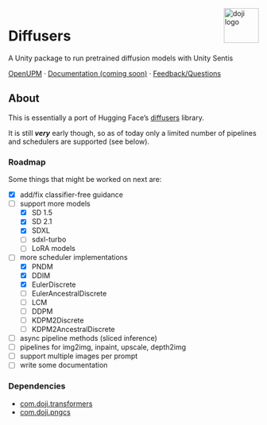 <a href="https://www.doji-tech.com/">
  <img src="https://www.doji-tech.com/assets/favicon.ico" alt="doji logo" title="Doji" align="right" height="70" />
</a>

# Diffusers
A Unity package to run pretrained diffusion models with Unity Sentis

[OpenUPM] · [Documentation (coming soon)] · [Feedback/Questions]

## About

This is essentially a port of Hugging Face’s [diffusers] library.

It is still ***very*** early though, so as of today only a limited number of pipelines and schedulers are supported (see below).

### Roadmap
Some things that might be worked on next are:
- [x] add/fix classifier-free guidance
- [ ] support more models
  - [x] SD 1.5
  - [x] SD 2.1
  - [x] SDXL
  - [ ] sdxl-turbo
  - [ ] LoRA models
- [ ] more scheduler implementations
  - [x] PNDM
  - [x] DDIM
  - [x] EulerDiscrete
  - [ ] EulerAncestralDiscrete
  - [ ] LCM
  - [ ] DDPM
  - [ ] KDPM2Discrete
  - [ ] KDPM2AncestralDiscrete
- [ ] async pipeline methods (sliced inference)
- [ ] pipelines for img2img, inpaint, upscale, depth2img
- [ ] support multiple images per prompt
- [ ] write some documentation

### Dependencies
- [com.doji.transformers]
- [com.doji.pngcs]

[OpenUPM]: https://openupm.com/packages/com.doji.diffusers
[Documentation (coming soon)]: https://github.com/julienkay/com.doji.diffusers
[Feedback/Questions]: https://discussions.unity.com/t/stable-diffusion-diffusers-transformers-package/332701
[diffusers]: https://github.com/huggingface/diffusers
[com.doji.transformers]: https://github.com/julienkay/com.doji.transformers
[com.doji.pngcs]: https://github.com/julienkay/com.doji.pngcs